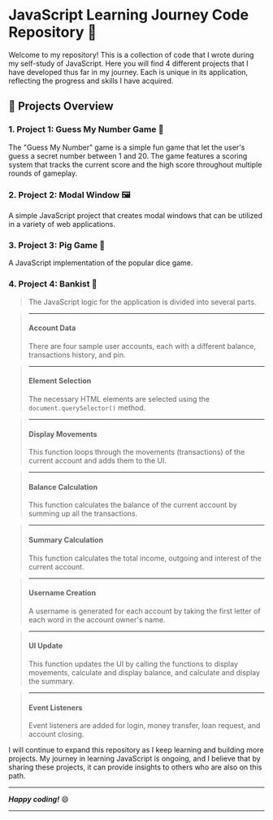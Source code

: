 # JavaScript Learning Journey Code Repository :rocket:

Welcome to my repository! This is a collection of code that I wrote during my self-study of JavaScript. Here you will find 4 different projects that I have developed thus far in my journey. Each is unique in its application, reflecting the progress and skills I have acquired. 

## :pushpin: Projects Overview

### 1. Project 1: Guess My Number Game :game_die:
The "Guess My Number" game is a simple fun game that let the user's guess a secret number between 1 and 20. The game features a scoring system that tracks the current score and the high score throughout multiple rounds of gameplay.

### 2. Project 2: Modal Window :framed_picture:
A simple JavaScript project that creates modal windows that can be utilized in a variety of web applications.

### 3. Project 3: Pig Game :pig:
A JavaScript implementation of the popular dice game.

### 4. Project 4: Bankist :bank:
> The JavaScript logic for the application is divided into several parts.

> ---
> #### Account Data
> There are four sample user accounts, each with a different balance, transactions history, and pin.

> ---
> #### Element Selection
> The necessary HTML elements are selected using the `document.querySelector()` method.

> ---
> #### Display Movements
> This function loops through the movements (transactions) of the current account and adds them to the UI.

> ---
> #### Balance Calculation
> This function calculates the balance of the current account by summing up all the transactions.

> ---
> #### Summary Calculation
> This function calculates the total income, outgoing and interest of the current account.

> ---
> #### Username Creation
> A username is generated for each account by taking the first letter of each word in the account owner's name.

> ---
> #### UI Update
> This function updates the UI by calling the functions to display movements, calculate and display balance, and calculate and display the summary.

> ---
> #### Event Listeners
> Event listeners are added for login, money transfer, loan request, and account closing.




I will continue to expand this repository as I keep learning and building more projects. My journey in learning JavaScript is ongoing, and I believe that by sharing these projects, it can provide insights to others who are also on this path.

---

**_Happy coding!_** :smile:


---
